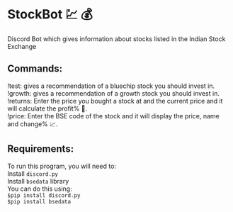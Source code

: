 # StockBot :chart: 💰
Discord Bot which gives information about stocks listed in the Indian Stock Exchange
  
## Commands:  
!test: gives a recommendation of a bluechip stock you should invest in.  
!growth: gives a recommendation of a growth stock you should invest in.  
!returns: Enter the price you bought a stock at and the current price and it will calculate the profit% 🧾.  
!price: Enter the BSE code of the stock and it will display the price, name and change% 📈.  
  
## Requirements:  
To run this program, you will need to:  
Install ```discord.py ```  
Install ```bsedata``` library  
You can do this using:  
```$pip install discord.py```  
```$pip install bsedata```  
